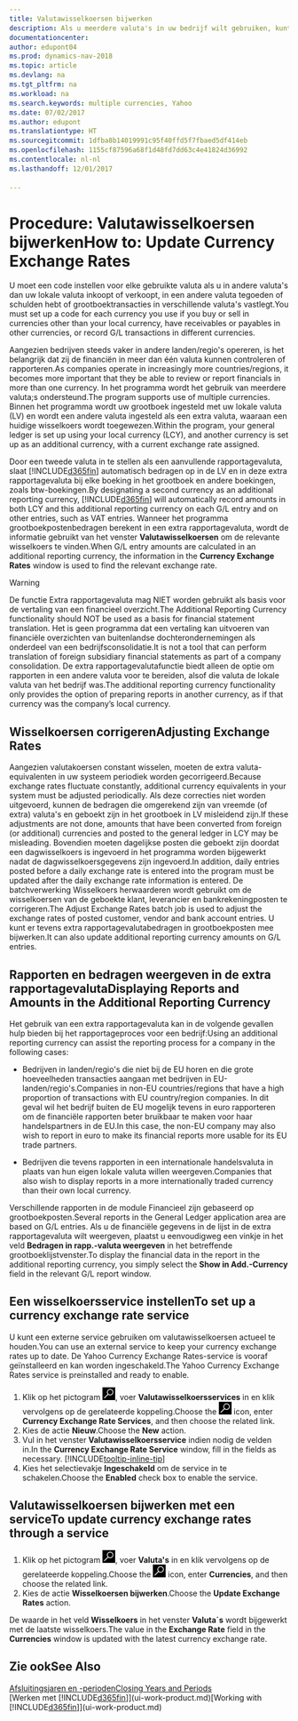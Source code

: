 ```yaml
---
title: Valutawisselkoersen bijwerken
description: Als u meerdere valuta's in uw bedrijf wilt gebruiken, kunt u een code voor elke gebruikte valuta instellen en een externe wisselkoersservice gebruiken, bijvoorbeeld Yahoo.
documentationcenter: 
author: edupont04
ms.prod: dynamics-nav-2018
ms.topic: article
ms.devlang: na
ms.tgt_pltfrm: na
ms.workload: na
ms.search.keywords: multiple currencies, Yahoo
ms.date: 07/02/2017
ms.author: edupont
ms.translationtype: HT
ms.sourcegitcommit: 1dfba8b14019991c95f40ffd5f7fbaed5df414eb
ms.openlocfilehash: 1155cf87596a68f1d48fd7dd63c4e41824d36992
ms.contentlocale: nl-nl
ms.lasthandoff: 12/01/2017

---
```

# <a name="how-to-update-currency-exchange-rates"></a><span data-ttu-id="6c737-103">Procedure: Valutawisselkoersen bijwerken</span><span class="sxs-lookup"><span data-stu-id="6c737-103">How to: Update Currency Exchange Rates</span></span>
<span data-ttu-id="6c737-104">U moet een code instellen voor elke gebruikte valuta als u in andere valuta's dan uw lokale valuta inkoopt of verkoopt, in een andere valuta tegoeden of schulden hebt of grootboektransacties in verschillende valuta's vastlegt.</span><span class="sxs-lookup"><span data-stu-id="6c737-104">You must set up a code for each currency you use if you buy or sell in currencies other than your local currency, have receivables or payables in other currencies, or record G/L transactions in different currencies.</span></span>  

<span data-ttu-id="6c737-105">Aangezien bedrijven steeds vaker in andere landen/regio's opereren, is het belangrijk dat zij de financiën in meer dan één valuta kunnen controleren of rapporteren.</span><span class="sxs-lookup"><span data-stu-id="6c737-105">As companies operate in increasingly more countries/regions, it becomes more important that they be able to review or report financials in more than one currency.</span></span> <span data-ttu-id="6c737-106">In het programma wordt het gebruik van meerdere valuta;s ondersteund.</span><span class="sxs-lookup"><span data-stu-id="6c737-106">The program supports use of multiple currencies.</span></span> <span data-ttu-id="6c737-107">Binnen het programma wordt uw grootboek ingesteld met uw lokale valuta (LV) en wordt een andere valuta ingesteld als een extra valuta, waaraan een huidige wisselkoers wordt toegewezen.</span><span class="sxs-lookup"><span data-stu-id="6c737-107">Within the program, your general ledger is set up using your local currency (LCY), and another currency is set up as an additional currency, with a current exchange rate assigned.</span></span>  

 <span data-ttu-id="6c737-108">Door een tweede valuta in te stellen als een aanvullende rapportagevaluta, slaat [!INCLUDE[d365fin](includes/d365fin_md.md)] automatisch bedragen op in de LV en in deze extra rapportagevaluta bij elke boeking in het grootboek en andere boekingen, zoals btw-boekingen.</span><span class="sxs-lookup"><span data-stu-id="6c737-108">By designating a second currency as an additional reporting currency, [!INCLUDE[d365fin](includes/d365fin_md.md)] will automatically record amounts in both LCY and this additional reporting currency on each G/L entry and on other entries, such as VAT entries.</span></span> <span data-ttu-id="6c737-109">Wanneer het programma grootboekpostenbedragen berekent in een extra rapportagevaluta, wordt de informatie gebruikt van het venster **Valutawisselkoersen** om de relevante wisselkoers te vinden.</span><span class="sxs-lookup"><span data-stu-id="6c737-109">When G/L entry amounts are calculated in an additional reporting currency, the information in the **Currency Exchange Rates** window is used to find the relevant exchange rate.</span></span>  

> [!WARNING]  
>  <span data-ttu-id="6c737-110">De functie Extra rapportagevaluta mag NIET worden gebruikt als basis voor de vertaling van een financieel overzicht.</span><span class="sxs-lookup"><span data-stu-id="6c737-110">The Additional Reporting Currency functionality should NOT be used as a basis for financial statement translation.</span></span> <span data-ttu-id="6c737-111">Het is geen programma dat een vertaling kan uitvoeren van financiële overzichten van buitenlandse dochterondernemingen als onderdeel van een bedrijfsconsolidatie.</span><span class="sxs-lookup"><span data-stu-id="6c737-111">It is not a tool that can perform translation of foreign subsidiary financial statements as part of a company consolidation.</span></span> <span data-ttu-id="6c737-112">De extra rapportagevalutafunctie biedt alleen de optie om rapporten in een andere valuta voor te bereiden, alsof die valuta de lokale valuta van het bedrijf was.</span><span class="sxs-lookup"><span data-stu-id="6c737-112">The additional reporting currency functionality only provides the option of preparing reports in another currency, as if that currency was the company’s local currency.</span></span>

## <a name="adjusting-exchange-rates"></a><span data-ttu-id="6c737-113">Wisselkoersen corrigeren</span><span class="sxs-lookup"><span data-stu-id="6c737-113">Adjusting Exchange Rates</span></span>  
<span data-ttu-id="6c737-114">Aangezien valutakoersen constant wisselen, moeten de extra valuta-equivalenten in uw systeem periodiek worden gecorrigeerd.</span><span class="sxs-lookup"><span data-stu-id="6c737-114">Because exchange rates fluctuate constantly, additional currency equivalents in your system must be adjusted periodically.</span></span> <span data-ttu-id="6c737-115">Als deze correcties niet worden uitgevoerd, kunnen de bedragen die omgerekend zijn van vreemde (of extra) valuta's en geboekt zijn in het grootboek in LV misleidend zijn.</span><span class="sxs-lookup"><span data-stu-id="6c737-115">If these adjustments are not done, amounts that have been converted from foreign (or additional) currencies and posted to the general ledger in LCY may be misleading.</span></span> <span data-ttu-id="6c737-116">Bovendien moeten dagelijkse posten die geboekt zijn doordat een dagwisselkoers is ingevoerd in het programma worden bijgewerkt nadat de dagwisselkoersgegevens zijn ingevoerd.</span><span class="sxs-lookup"><span data-stu-id="6c737-116">In addition, daily entries posted before a daily exchange rate is entered into the program must be updated after the daily exchange rate information is entered.</span></span> <span data-ttu-id="6c737-117">De batchverwerking Wisselkoers herwaarderen wordt gebruikt om de wisselkoersen van de geboekte klant, leverancier en bankrekeningposten te corrigeren.</span><span class="sxs-lookup"><span data-stu-id="6c737-117">The Adjust Exchange Rates batch job is used to adjust the exchange rates of posted customer, vendor and bank account entries.</span></span> <span data-ttu-id="6c737-118">U kunt er tevens extra rapportagevalutabedragen in grootboekposten mee bijwerken.</span><span class="sxs-lookup"><span data-stu-id="6c737-118">It can also update additional reporting currency amounts on G/L entries.</span></span>  

## <a name="displaying-reports-and-amounts-in-the-additional-reporting-currency"></a><span data-ttu-id="6c737-119">Rapporten en bedragen weergeven in de extra rapportagevaluta</span><span class="sxs-lookup"><span data-stu-id="6c737-119">Displaying Reports and Amounts in the Additional Reporting Currency</span></span>  
<span data-ttu-id="6c737-120">Het gebruik van een extra rapportagevaluta kan in de volgende gevallen hulp bieden bij het rapportageproces voor een bedrijf:</span><span class="sxs-lookup"><span data-stu-id="6c737-120">Using an additional reporting currency can assist the reporting process for a company in the following cases:</span></span>  

- <span data-ttu-id="6c737-121">Bedrijven in landen/regio's die niet bij de EU horen en die grote hoeveelheden transacties aangaan met bedrijven in EU-landen/regio's.</span><span class="sxs-lookup"><span data-stu-id="6c737-121">Companies in non-EU countries/regions that have a high proportion of transactions with EU country/region companies.</span></span> <span data-ttu-id="6c737-122">In dit geval wil het bedrijf buiten de EU mogelijk tevens in euro rapporteren om de financiële rapporten beter bruikbaar te maken voor haar handelspartners in de EU.</span><span class="sxs-lookup"><span data-stu-id="6c737-122">In this case, the non-EU company may also wish to report in euro to make its financial reports more usable for its EU trade partners.</span></span>  

- <span data-ttu-id="6c737-123">Bedrijven die tevens rapporten in een internationale handelsvaluta in plaats van hun eigen lokale valuta willen weergeven.</span><span class="sxs-lookup"><span data-stu-id="6c737-123">Companies that also wish to display reports in a more internationally traded currency than their own local currency.</span></span>  

<span data-ttu-id="6c737-124">Verschillende rapporten in de module Financieel zijn gebaseerd op grootboekposten.</span><span class="sxs-lookup"><span data-stu-id="6c737-124">Several reports in the General Ledger application area are based on G/L entries.</span></span> <span data-ttu-id="6c737-125">Als u de financiële gegevens in de lijst in de extra rapportagevaluta wilt weergeven, plaatst u eenvoudigweg een vinkje in het veld **Bedragen in rapp.-valuta weergeven** in het betreffende grootboeklijstvenster.</span><span class="sxs-lookup"><span data-stu-id="6c737-125">To display the financial data in the report in the additional reporting currency, you simply select the **Show in Add.-Currency** field in the relevant G/L report window.</span></span>  

## <a name="to-set-up-a-currency-exchange-rate-service"></a><span data-ttu-id="6c737-126">Een wisselkoersservice instellen</span><span class="sxs-lookup"><span data-stu-id="6c737-126">To set up a currency exchange rate service</span></span>
<span data-ttu-id="6c737-127">U kunt een externe service gebruiken om valutawisselkoersen actueel te houden.</span><span class="sxs-lookup"><span data-stu-id="6c737-127">You can use an external service to keep your currency exchange rates up to date.</span></span> <span data-ttu-id="6c737-128">De Yahoo Currency Exchange Rates-service is vooraf geïnstalleerd en kan worden ingeschakeld.</span><span class="sxs-lookup"><span data-stu-id="6c737-128">The Yahoo Currency Exchange Rates service is preinstalled and ready to enable.</span></span>

1. <span data-ttu-id="6c737-129">Klik op het pictogram ![Zoeken naar pagina of rapport](media/ui-search/search_small.png "pictogram Zoeken naar pagina of rapport"), voer **Valutawisselkoersservices** in en klik vervolgens op de gerelateerde koppeling.</span><span class="sxs-lookup"><span data-stu-id="6c737-129">Choose the ![Search for Page or Report](media/ui-search/search_small.png "Search for Page or Report icon") icon, enter **Currency Exchange Rate Services**, and then choose the related link.</span></span>
2. <span data-ttu-id="6c737-130">Kies de actie **Nieuw**.</span><span class="sxs-lookup"><span data-stu-id="6c737-130">Choose the **New** action.</span></span>
3. <span data-ttu-id="6c737-131">Vul in het venster **Valutawisselkoersservice** indien nodig de velden in.</span><span class="sxs-lookup"><span data-stu-id="6c737-131">In the **Currency Exchange Rate Service** window, fill in the fields as necessary.</span></span> [!INCLUDE[tooltip-inline-tip](includes/tooltip-inline-tip_md.md)]
4. <span data-ttu-id="6c737-132">Kies het selectievakje **Ingeschakeld** om de service in te schakelen.</span><span class="sxs-lookup"><span data-stu-id="6c737-132">Choose the **Enabled** check box to enable the service.</span></span>

## <a name="to-update-currency-exchange-rates-through-a-service"></a><span data-ttu-id="6c737-133">Valutawisselkoersen bijwerken met een service</span><span class="sxs-lookup"><span data-stu-id="6c737-133">To update currency exchange rates through a service</span></span>
1. <span data-ttu-id="6c737-134">Klik op het pictogram ![Zoeken naar pagina of rapport](media/ui-search/search_small.png "pictogram Zoeken naar pagina of rapport"), voer **Valuta's** in en klik vervolgens op de gerelateerde koppeling.</span><span class="sxs-lookup"><span data-stu-id="6c737-134">Choose the ![Search for Page or Report](media/ui-search/search_small.png "Search for Page or Report icon") icon, enter **Currencies**, and then choose the related link.</span></span>
2. <span data-ttu-id="6c737-135">Kies de actie **Wisselkoersen bijwerken**.</span><span class="sxs-lookup"><span data-stu-id="6c737-135">Choose the **Update Exchange Rates** action.</span></span>

<span data-ttu-id="6c737-136">De waarde in het veld **Wisselkoers** in het venster **Valuta´s** wordt bijgewerkt met de laatste wisselkoers.</span><span class="sxs-lookup"><span data-stu-id="6c737-136">The value in the **Exchange Rate** field in the **Currencies** window is updated with the latest currency exchange rate.</span></span>

## <a name="see-also"></a><span data-ttu-id="6c737-137">Zie ook</span><span class="sxs-lookup"><span data-stu-id="6c737-137">See Also</span></span>
[<span data-ttu-id="6c737-138">Afsluitingsjaren en -perioden</span><span class="sxs-lookup"><span data-stu-id="6c737-138">Closing Years and Periods</span></span>](year-close-years-periods.md)  
<span data-ttu-id="6c737-139">[Werken met [!INCLUDE[d365fin](includes/d365fin_md.md)]](ui-work-product.md)</span><span class="sxs-lookup"><span data-stu-id="6c737-139">[Working with [!INCLUDE[d365fin](includes/d365fin_md.md)]](ui-work-product.md)</span></span>

